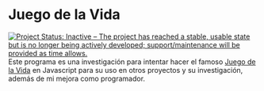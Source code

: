 # Juego de la Vida
<a href="https://www.repostatus.org/#inactive"><img src="https://www.repostatus.org/badges/latest/inactive.svg" alt="Project Status: Inactive – The project has reached a stable, usable state but is no longer being actively developed; support/maintenance will be provided as time allows." /></a>
<br>
Este programa es una investigación para intentar hacer el famoso [Juego de la Vida](https://es.wikipedia.org/wiki/Juego_de_la_vida) en Javascript para su uso en otros proyectos y su investigación, además de mi mejora como programador.
